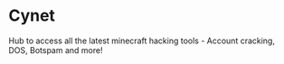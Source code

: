 # Cynet
Hub to access all the latest minecraft hacking tools - Account cracking, DOS, Botspam and more!
